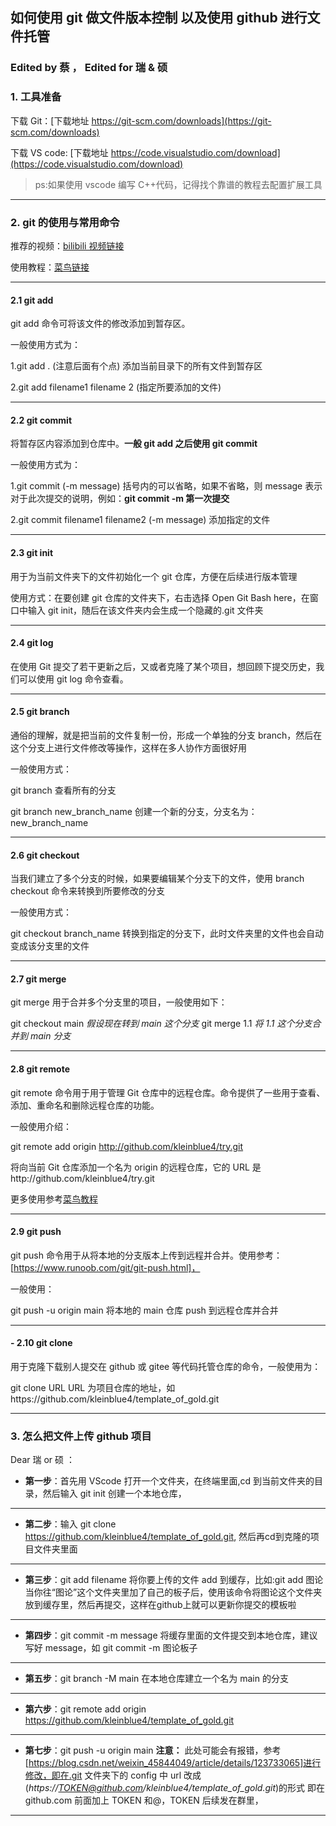 ## 如何使用 git 做文件版本控制 以及使用 github 进行文件托管

### Edited by 蔡 ， Edited for 瑞 & 硕

### 1. 工具准备

下载 Git：[下载地址 https://git-scm.com/downloads](https://git-scm.com/downloads)

下载 VS code: [下载地址 https://code.visualstudio.com/download](https://code.visualstudio.com/download)

> ps:如果使用 vscode 编写 C++代码，记得找个靠谱的教程去配置扩展工具

***

### 2. git 的使用与常用命令

推荐的视频：[bilibili 视频链接](https://www.bilibili.com/video/BV1s3411g7PS/?spm_id_from=333.337.search-card.all.click)

使用教程：[菜鸟链接](https://www.runoob.com/git/git-tutorial.html)

***

#### 2.1 git add

git add 命令可将该文件的修改添加到暂存区。

一般使用方式为：

1.git add . (注意后面有个点) 添加当前目录下的所有文件到暂存区

2.git add filename1 filename 2 (指定所要添加的文件)

***

#### 2.2 git commit

将暂存区内容添加到仓库中。**一般 git add 之后使用 git commit**

一般使用方式为：

1.git commit (-m message) 括号内的可以省略，如果不省略，则 message 表示对于此次提交的说明，例如：**git commit -m 第一次提交**

2.git commit filename1 filename2 (-m message) 添加指定的文件

***

#### 2.3 git init

用于为当前文件夹下的文件初始化一个 git 仓库，方便在后续进行版本管理

使用方式：在要创建 git 仓库的文件夹下，右击选择 Open Git Bash here，在窗口中输入 git init，随后在该文件夹内会生成一个隐藏的.git 文件夹

***

#### 2.4 git log

在使用 Git 提交了若干更新之后，又或者克隆了某个项目，想回顾下提交历史，我们可以使用 git log 命令查看。

***

#### 2.5 git branch

通俗的理解，就是把当前的文件复制一份，形成一个单独的分支 branch，然后在这个分支上进行文件修改等操作，这样在多人协作方面很好用

一般使用方式：

git branch 查看所有的分支

git branch new_branch_name 创建一个新的分支，分支名为：new_branch_name

***

#### 2.6 git checkout

当我们建立了多个分支的时候，如果要编辑某个分支下的文件，使用 branch checkout 命令来转换到所要修改的分支

一般使用方式：

git checkout branch_name 转换到指定的分支下，此时文件夹里的文件也会自动变成该分支里的文件

***

#### 2.7 git merge

git merge 用于合并多个分支里的项目，一般使用如下：

git checkout main _假设现在转到 main 这个分支_
git merge 1.1 _将 1.1 这个分支合并到 main 分支_

***

#### 2.8 git remote

git remote 命令用于用于管理 Git 仓库中的远程仓库。命令提供了一些用于查看、添加、重命名和删除远程仓库的功能。

一般使用介绍：

git remote add origin http://github.com/kleinblue4/try.git

将向当前 Git 仓库添加一个名为 origin 的远程仓库，它的 URL 是http://github.com/kleinblue4/try.git

更多使用参考[菜鸟教程](https://www.runoob.com/git/git-remote.html)

***

#### 2.9 git push

git push 命令用于从将本地的分支版本上传到远程并合并。使用参考：[https://www.runoob.com/git/git-push.html]，

一般使用：

git push -u origin main 将本地的 main 仓库 push 到远程仓库并合并

***

#### - 2.10 git clone

用于克隆下载别人提交在 github 或 gitee 等代码托管仓库的命令，一般使用为：

git clone URL URL 为项目仓库的地址，如https://github.com/kleinblue4/template_of_gold.git


***

### 3. 怎么把文件上传 github 项目

Dear 瑞 or 硕 ：

- __第一步__：首先用 VScode 打开一个文件夹，在终端里面,cd 到当前文件夹的目录，然后输入 git init 创建一个本地仓库，

***

- __第二步__：输入 git clone https://github.com/kleinblue4/template_of_gold.git, 然后再cd到克隆的项目文件夹里面

***

- __第三步__：git add filename 将你要上传的文件 add 到缓存，比如:git add 图论 当你往“图论”这个文件夹里加了自己的板子后，使用该命令将图论这个文件夹放到缓存里，然后再提交，这样在github上就可以更新你提交的模板啦

***

- __第四步__：git commit -m message 将缓存里面的文件提交到本地仓库，建议写好 message，如 git commit -m 图论板子

***

- __第五步__：git branch -M main 在本地仓库建立一个名为 main 的分支

***

- __第六步__：git remote add origin https://github.com/kleinblue4/template_of_gold.git

***

- __第七步__：git push -u origin main
  **注意：** 此处可能会有报错，参考[https://blog.csdn.net/weixin_45844049/article/details/123733065]进行修改，即在.git 文件夹下的 config 中 url 改成(_https://TOKEN@github.com/kleinblue4/template_of_gold.git_)的形式
  即在 github.com 前面加上 TOKEN 和@，TOKEN 后续发在群里，

***

